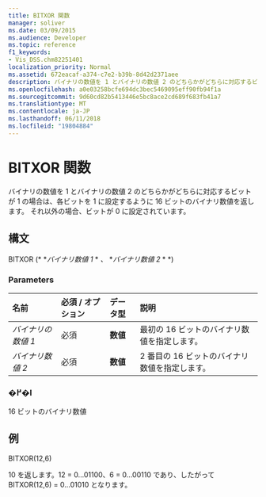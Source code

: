 ```yaml
---
title: BITXOR 関数
manager: soliver
ms.date: 03/09/2015
ms.audience: Developer
ms.topic: reference
f1_keywords:
- Vis_DSS.chm82251401
localization_priority: Normal
ms.assetid: 672eacaf-a374-c7e2-b39b-8d42d2371aee
description: バイナリの数値を 1 とバイナリの数値 2 のどちらかがどちらに対応するビットが 1 の場合は、各ビットを 1 に設定するように 16 ビットのバイナリ数値を返します。 それ以外の場合、ビットが 0 に設定されています。
ms.openlocfilehash: a0e03258bcfe694dc3bec5469095eff90fb94f1a
ms.sourcegitcommit: 9d60cd82b5413446e5bc8ace2cd689f683fb41a7
ms.translationtype: MT
ms.contentlocale: ja-JP
ms.lasthandoff: 06/11/2018
ms.locfileid: "19804884"
---
```

# <a name="bitxor-function"></a>BITXOR 関数

バイナリの数値を 1 とバイナリの数値 2 のどちらかがどちらに対応するビットが 1 の場合は、各ビットを 1 に設定するように 16 ビットのバイナリ数値を返します。 それ以外の場合、ビットが 0 に設定されています。
  
## <a name="syntax"></a>構文

BITXOR (* **バイナリ数値 1* * *、* **バイナリ数値 2* * *) 
  
### <a name="parameters"></a>Parameters

|**名前**|**必須 / オプション**|**データ型**|**説明**|
|:-----|:-----|:-----|:-----|
| _バイナリの数値 1_ <br/> |必須  <br/> |**数値** <br/> |最初の 16 ビットのバイナリ数値を指定します。  <br/> |
| _バイナリ数値 2_ <br/> |必須  <br/> |**数値** <br/> |2 番目の 16 ビットのバイナリ数値を指定します。  <br/> |
   
### <a name="return-value"></a>�߂�l

16 ビットのバイナリ数値
  
## <a name="example"></a>例

BITXOR(12,6)
  
10 を返します。12 = 0...01100、6 = 0...00110 であり、したがって BITXOR(12,6) = 0...01010 となります。
  

